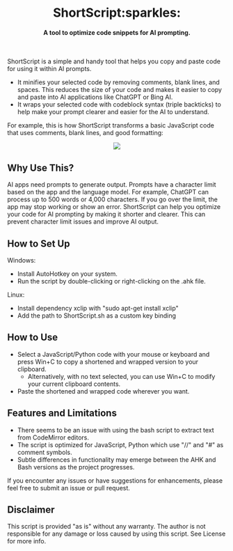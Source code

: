 <h1 align="center">ShortScript:sparkles:</h1>

#### <p align="center">A tool to optimize code snippets for AI prompting.</p><br>

ShortScript is a simple and handy tool that helps you copy and paste code for using it within AI prompts.

- It minifies your selected code by removing comments, blank lines, and spaces. This reduces the size of your code and makes it easier to copy and paste into AI applications like ChatGPT or Bing AI.
- It wraps your selected code with codeblock syntax (triple backticks) to help make your prompt clearer and easier for the AI to understand.

For example, this is how ShortScript transforms a basic JavaScript code that uses comments, blank lines, and good formatting:

<p align="center">
<img src="https://user-images.githubusercontent.com/105183376/235229706-9de3705f-ba5a-4d35-8626-2312593540dc.png" />
</p>

## Why Use This?

AI apps need prompts to generate output. Prompts have a character limit based on the app and the language model. For example, ChatGPT can process up to 500 words or 4,000 characters. If you go over the limit, the app may stop working or show an error. ShortScript can help you optimize your code for AI prompting by making it shorter and clearer. This can prevent character limit issues and improve AI output.

## How to Set Up

Windows:
- Install AutoHotkey on your system.
- Run the script by double-clicking or right-clicking on the .ahk file.

Linux:
- Install dependency xclip with "sudo apt-get install xclip"
- Add the path to ShortScript.sh as a custom key binding


## How to Use

- Select a JavaScript/Python code with your mouse or keyboard and press Win+C to copy a shortened and wrapped version to your clipboard.
  - Alternatively, with no text selected, you can use Win+C to modify your current clipboard contents.
- Paste the shortened and wrapped code wherever you want.


## Features and Limitations

- There seems to be an issue with using the bash script to extract text from CodeMirror editors.
- The script is optimized for JavaScript, Python which use "//" and "#" as comment symbols.
- Subtle differences in functionality may emerge between the AHK and Bash versions as the project progresses.

If you encounter any issues or have suggestions for enhancements, please feel free to submit an issue or pull request.

## Disclaimer

This script is provided "as is" without any warranty. The author is not responsible for any damage or loss caused by using this script. See License for more info.


